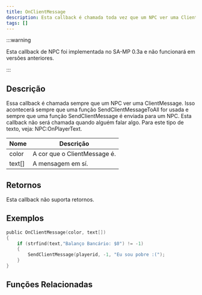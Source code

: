 ```yaml
---
title: OnClientMessage
description: Esta callback é chamada toda vez que um NPC ver uma ClientMessage.
tags: []
---
```


:::warning

Esta callback de NPC foi implementada no SA-MP 0.3a e não funcionará em versões anteriores.

:::

## Descrição

Essa callback é chamada sempre que um NPC ver uma ClientMessage. Isso acontecerá sempre que uma função SendClientMessageToAll for usada e sempre que uma função SendClientMessage é enviada para um NPC. Esta callback não será chamada quando alguém falar algo. Para este tipo de texto, veja: NPC:OnPlayerText.

| Nome   | Descrição                    |
| ------ | ---------------------------- |
| color  | A cor que o ClientMessage é. |
| text[] | A mensagem em sí.            |

## Retornos

Esta callback não suporta retornos.

## Exemplos

```c
public OnClientMessage(color, text[])
{
    if (strfind(text,"Balanço Bancário: $0") != -1)
    {
        SendClientMessage(playerid, -1, "Eu sou pobre :(");
    }
}
```

## Funções Relacionadas
